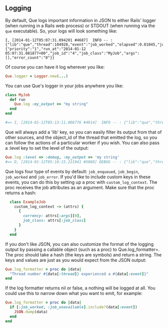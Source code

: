 ## Logging

By default, Que logs important information in JSON to either Rails' logger (when running in a Rails web process) or STDOUT (when running via the `que` executable). So, your logs will look something like:

```
I, [2014-01-12T05:07:31.094201 #4687]  INFO -- : {"lib":"que","thread":104928,"event":"job_worked","elapsed":0.01045,"job":{"priority":"1","run_at":"2014-01-12 05:07:31.081877+00","job_id":"4","job_class":"MyJob","args":[],"error_count":"0"}}
```

Of course you can have it log wherever you like:

```ruby
Que.logger = Logger.new(...)
```

You can use Que's logger in your jobs anywhere you like:

```ruby
class MyJob
  def run
    Que.log :my_output => "my string"
  end
end

#=> I, [2014-01-12T05:13:11.006776 #4914]  INFO -- : {"lib":"que","thread":24960,"my_output":"my string"}
```

Que will always add a 'lib' key, so you can easily filter its output from that of other sources, and the object_id of the thread that emitted the log, so you can follow the actions of a particular worker if you wish. You can also pass a :level key to set the level of the output:

```ruby
Que.log :level => :debug, :my_output => 'my string'
#=> D, [2014-01-12T05:16:15.221941 #5088] DEBUG -- : {"lib":"que","thread":24960,"my_output":"my string"}
```

Que logs four type of events by default: `job_enqueued`, `job_begin`, `job_worked` and `job_error`. If you'd like to include custom keys in these events, you can do this by setting up a proc with `custom_log_context`. The proc receives the job attributes as an argument. Make sure that the proc returns a hash:

```ruby
  class ExampleJob
    custom_log_context -> (attrs) {
      {
        currency: attrs[:args][0],
        job_class: attrs[:job_class]
      }
    }
  end
```

If you don't like JSON, you can also customize the format of the logging output by passing a callable object (such as a proc) to Que.log_formatter=. The proc should take a hash (the keys are symbols) and return a string. The keys and values are just as you would expect from the JSON output:

```ruby
Que.log_formatter = proc do |data|
  "Thread number #{data[:thread]} experienced a #{data[:event]}"
end
```

If the log formatter returns nil or false, a nothing will be logged at all. You could use this to narrow down what you want to emit, for example:

```ruby
Que.log_formatter = proc do |data|
  if [:job_worked, :job_unavailable].include?(data[:event])
    JSON.dump(data)
  end
end
```
